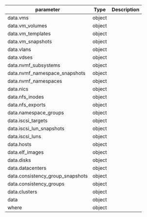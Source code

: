 | parameter | Type | Description |
| ----------- | ----------- |----------- |
| data.vms  |  object  |    |
| data.vm_volumes  |  object  |    |
| data.vm_templates  |  object  |    |
| data.vm_snapshots  |  object  |    |
| data.vlans  |  object  |    |
| data.vdses  |  object  |    |
| data.nvmf_subsystems  |  object  |    |
| data.nvmf_namespace_snapshots  |  object  |    |
| data.nvmf_namespaces  |  object  |    |
| data.nics  |  object  |    |
| data.nfs_inodes  |  object  |    |
| data.nfs_exports  |  object  |    |
| data.namespace_groups  |  object  |    |
| data.iscsi_targets  |  object  |    |
| data.iscsi_lun_snapshots  |  object  |    |
| data.iscsi_luns  |  object  |    |
| data.hosts  |  object  |    |
| data.elf_images  |  object  |    |
| data.disks  |  object  |    |
| data.datacenters  |  object  |    |
| data.consistency_group_snapshots  |  object  |    |
| data.consistency_groups  |  object  |    |
| data.clusters  |  object  |    |
| data  |  object  |    |
| where  |  object  |    |